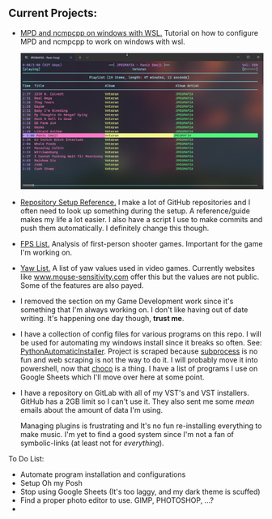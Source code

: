 ## Current Projects:
*  [MPD and ncmpcpp on windows with WSL.](https://github.com/zX3no/ncmpcppOnWindows)
     Tutorial on how to configure MPD and ncmpcpp to work on windows with wsl.

     ![](https://github.com/zX3no/zX3no/blob/main/Images/ncmpcpp.png?raw=true)
     
*  [Repository Setup Reference.](https://github.com/zX3no/zX3no/blob/main/Writing/Repo%20Setup.md)
     I make a lot of GitHub repositories and I often need to look up something during the setup. A reference/guide makes my life a lot easier. I also have a script I use to make commits and push them automatically. I definitely change this though. 

* [FPS List.](https://github.com/zX3no/zX3no/blob/main/Writing/FPS%20List.md)
    Analysis of first-person shooter games. Important for the game I'm working on.

*  [Yaw List.](https://github.com/zX3no/zX3no/blob/main/Writing/Yaw%20List.md)
     A list of yaw values used in video games. Currently websites like www.mouse-sensitivity.com offer this but the values are not public. Some of the features are also payed.

* I removed the section on my Game Development work since it's something that I'm always working on. I don't like having out of date writing. It's happening one day though, **trust me**.

*  I have a collection of config files for various programs on this repo. I will be used for automating my windows install since it breaks so often. See: [PythonAutomaticInstaller](https://github.com/zX3no/PythonAutomaticInstaller). Project is scraped because [subprocess](https://docs.python.org/3/library/subprocess.html) is no fun and web scraping is not the way to do it. I will probably move it into powershell, now that [choco](https://chocolatey.org/) is a thing. I have a list of programs I use on Google Sheets which I'll move over here at some  point.

* I have a repository on GitLab with all of my VST's and VST installers. GitHub has a 2GB limit so I can't use it. They also sent me some *mean* emails about the amount of data I'm using. 

    Managing plugins is frustrating and It's no fun re-installing everything to make music. I'm yet to find a good system since I'm not a fan of symbolic-links (at least not for *everything*).

To Do List:
* Automate program installation and configurations
* Setup Oh my Posh
* Stop using Google Sheets (It's too laggy, and my dark theme is scuffed)
* Find a proper photo editor to use. GIMP, PHOTOSHOP, ...?
* 
